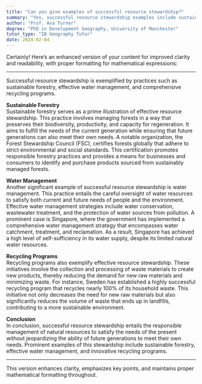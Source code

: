 ```yaml
---
title: "Can you give examples of successful resource stewardship?"
summary: "Yes, successful resource stewardship examples include sustainable forestry, water management, and recycling programmes."
author: "Prof. Ava Turner"
degree: "PhD in Development Geography, University of Manchester"
tutor_type: "IB Geography Tutor"
date: 2024-02-04
---
```


Certainly! Here’s an enhanced version of your content for improved clarity and readability, with proper formatting for mathematical expressions:

---

Successful resource stewardship is exemplified by practices such as sustainable forestry, effective water management, and comprehensive recycling programs.

**Sustainable Forestry**  
Sustainable forestry serves as a prime illustration of effective resource stewardship. This practice involves managing forests in a way that preserves their biodiversity, productivity, and capacity for regeneration. It aims to fulfill the needs of the current generation while ensuring that future generations can also meet their own needs. A notable organization, the Forest Stewardship Council (FSC), certifies forests globally that adhere to strict environmental and social standards. This certification promotes responsible forestry practices and provides a means for businesses and consumers to identify and purchase products sourced from sustainably managed forests.

**Water Management**  
Another significant example of successful resource stewardship is water management. This practice entails the careful oversight of water resources to satisfy both current and future needs of people and the environment. Effective water management strategies include water conservation, wastewater treatment, and the protection of water sources from pollution. A prominent case is Singapore, where the government has implemented a comprehensive water management strategy that encompasses water catchment, treatment, and reclamation. As a result, Singapore has achieved a high level of self-sufficiency in its water supply, despite its limited natural water resources.

**Recycling Programs**  
Recycling programs also exemplify effective resource stewardship. These initiatives involve the collection and processing of waste materials to create new products, thereby reducing the demand for new raw materials and minimizing waste. For instance, Sweden has established a highly successful recycling program that recycles nearly $100\%$ of its household waste. This initiative not only decreases the need for new raw materials but also significantly reduces the volume of waste that ends up in landfills, contributing to a more sustainable environment.

**Conclusion**  
In conclusion, successful resource stewardship entails the responsible management of natural resources to satisfy the needs of the present without jeopardizing the ability of future generations to meet their own needs. Prominent examples of this stewardship include sustainable forestry, effective water management, and innovative recycling programs.

--- 

This version enhances clarity, emphasizes key points, and maintains proper mathematical formatting throughout.
    